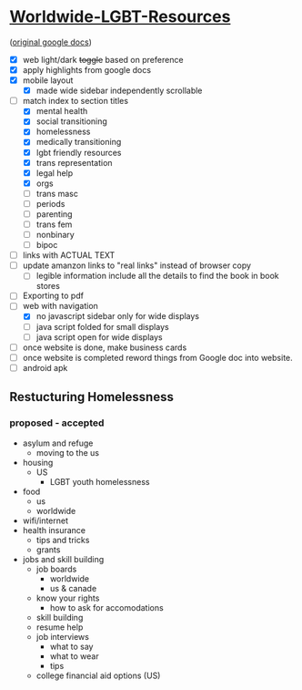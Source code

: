 
# [Worldwide-LGBT-Resources](https://pongopaws.github.io/Worldwide-LGBT-Resources/)

([original google docs](https://docs.google.com/document/d/1eLLK7EXLlJCDyJaAQXykwKjKp0m5XphUI_erLkgu8_0/edit))

- [x] web light/dark ~~toggle~~ based on preference
- [x] apply highlights from google docs
- [x] mobile layout
  - [x] made wide sidebar independently scrollable
- [ ] match index to section titles
  - [x] mental health
  - [x] social transitioning
  - [x] homelessness
  - [x] medically transitioning
  - [x] lgbt friendly resources
  - [x] trans representation
  - [x] legal help
  - [x] orgs
  - [ ] trans masc
  - [ ] periods
  - [ ] parenting
  - [ ] trans fem
  - [ ] nonbinary
  - [ ] bipoc
- [ ] links with ACTUAL TEXT
- [ ] update amanzon links to "real links" instead of browser copy 
  - [ ] legible information include all the details to find the book in book stores
- [ ] Exporting to pdf
- [ ] web with navigation
  - [x] no javascript sidebar only for wide displays
  - [ ] java script folded for small displays
  - [ ] java script open for wide displays
- [ ] once website is done, make business cards
- [ ] once website is completed reword things from Google doc into website.
- [ ] android apk

## Restucturing Homelessness

### proposed - accepted

- asylum and refuge
  - moving to the us
- housing
  - US
    - LGBT youth homelessness
- food
  - us
  - worldwide
- wifi/internet
- health insurance
  - tips and tricks
  - grants
- jobs and skill building
  - job boards
    - worldwide
    - us & canade
  - know your rights
    - how to ask for accomodations
  - skill building
  - resume help
  - job interviews
    - what to say
    - what to wear
    - tips
  - college financial aid options (US)

